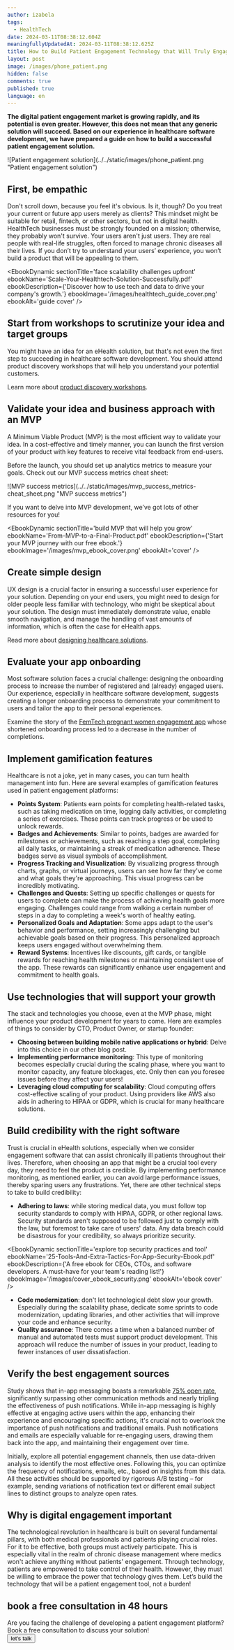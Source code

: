 ```yaml
---
author: izabela
tags:
  - HealthTech
date: 2024-03-11T08:38:12.604Z
meaningfullyUpdatedAt: 2024-03-11T08:38:12.625Z
title: How to Build Patient Engagement Technology that Will Truly Engage Patients
layout: post
image: /images/phone_patient.png
hidden: false
comments: true
published: true
language: en
---
```

**The digital patient engagement market is growing rapidly, and its potential is even greater. However, this does not mean that any generic solution will succeed. Based on our experience in healthcare software development, we have prepared a guide on how to build a successful patient engagement solution.**

<div className="image">![Patient engagement solution](../../static/images/phone_patient.png "Patient engagement solution")</div>

## First, be empathic

Don't scroll down, because you feel it's obvious. Is it, though? Do you treat your current or future app users merely as clients? This mindset might be suitable for retail, fintech, or other sectors, but not in digital health. HealthTech businesses must be strongly founded on a mission; otherwise, they probably won't survive. Your users aren't just users. They are real people with real-life struggles, often forced to manage chronic diseases all their lives. If you don’t try to understand your users’ experience, you won’t build a product that will be appealing to them.

<EbookDynamic sectionTitle='face scalability challenges upfront' ebookName='Scale-Your-Healthtech-Solution-Successfully.pdf' ebookDescription={'Discover how to use tech and data to drive your company\'s growth.'} ebookImage='/images/healthtech_guide_cover.png' ebookAlt='guide cover' />

## Start from workshops to scrutinize your idea and target groups

You might have an idea for an eHealth solution, but that's not even the first step to succeeding in healthcare software development. You should attend product discovery workshops that will help you understand your potential customers.

Learn more about [product discovery workshops](/our-areas/product-workshops/).

## Validate your idea and business approach with an MVP

A Minimum Viable Product (MVP) is the most efficient way to validate your idea. In a cost-effective and timely manner, you can launch the first version of your product with key features to receive vital feedback from end-users.

Before the launch, you should set up analytics metrics to measure your goals. Check out our MVP success metrics cheat sheet:

<div className="image">![MVP success metrics](../../static/images/mvp_success_metrics-cheat_sheet.png "MVP success metrics")</div>

If you want to delve into MVP development, we’ve got lots of other resources for you!

<EbookDynamic sectionTitle='build MVP that will help you grow' ebookName='From-MVP-to-a-Final-Product.pdf' ebookDescription={'Start your MVP journey with our free ebook.'} ebookImage='/images/mvp_ebook_cover.png' ebookAlt='cover' />

## Create simple design

UX design is a crucial factor in ensuring a successful user experience for your solution. Depending on your end users, you might need to design for older people less familiar with technology, who might be skeptical about your solution. The design must immediately demonstrate value, enable smooth navigation, and manage the handling of vast amounts of information, which is often the case for eHealth apps.

Read more about [designing healthcare solutions](/blog/ux-design-healthcare-medical-apps-case-study/).

## Evaluate your app onboarding

Most software solution faces a crucial challenge: designing the onboarding process to increase the number of registered and (already) engaged users. Our experience, especially in healthcare software development, suggests creating a longer onboarding process to demonstrate your commitment to users and tailor the app to their personal experiences.

Examine the story of the [FemTech pregnant women engagement app](/blog/data-driven-development-femtech-app-onboarding/) whose shortened onboarding process led to a decrease in the number of completions.

## Implement gamification features

Healthcare is not a joke, yet in many cases, you can turn health management into fun. Here are several examples of gamification features used in patient engagement platforms:

* **Points System**: Patients earn points for completing health-related tasks, such as taking medication on time, logging daily activities, or completing a series of exercises. These points can track progress or be used to unlock rewards.
* **Badges and Achievements**: Similar to points, badges are awarded for milestones or achievements, such as reaching a step goal, completing all daily tasks, or maintaining a streak of medication adherence. These badges serve as visual symbols of accomplishment.
* **Progress Tracking and Visualization**: By visualizing progress through charts, graphs, or virtual journeys, users can see how far they've come and what goals they're approaching. This visual progress can be incredibly motivating.
* **Challenges and Quests**: Setting up specific challenges or quests for users to complete can make the process of achieving health goals more engaging. Challenges could range from walking a certain number of steps in a day to completing a week's worth of healthy eating.
* **Personalized Goals and Adaptation**: Some apps adapt to the user's behavior and performance, setting increasingly challenging but achievable goals based on their progress. This personalized approach keeps users engaged without overwhelming them.
* **Reward Systems**: Incentives like discounts, gift cards, or tangible rewards for reaching health milestones or maintaining consistent use of the app. These rewards can significantly enhance user engagement and commitment to health goals.

## Use technologies that will support your growth

The stack and technologies you choose, even at the MVP phase, might influence your product development for years to come. Here are examples of things to consider by CTO, Product Owner, or startup founder:

* **Choosing between building mobile native applications or hybrid**: Delve into this choice in our other blog post.
* **Implementing performance monitoring**: This type of monitoring becomes especially crucial during the scaling phase, where you want to monitor capacity, any feature blockages, etc. Only then can you foresee issues before they affect your users!
* **Leveraging cloud computing for scalability**: Cloud computing offers cost-effective scaling of your product. Using providers like AWS also aids in adhering to HIPAA or GDPR, which is crucial for many healthcare solutions.

## Build credibility with the right software

Trust is crucial in eHealth solutions, especially when we consider engagement software that can assist chronically ill patients throughout their lives. Therefore, when choosing an app that might be a crucial tool every day, they need to feel the product is credible. By implementing performance monitoring, as mentioned earlier, you can avoid large performance issues, thereby sparing users any frustrations. Yet, there are other technical steps to take to build credibility:

* **Adhering to laws**: while storing medical data, you must follow top security standards to comply with HIPAA, GDPR, or other regional laws. Security standards aren't supposed to be followed just to comply with the law, but foremost to take care of users' data. Any data breach could be disastrous for your credibility, so always prioritize security.

<EbookDynamic sectionTitle='explore top security practices and tool' ebookName='25-Tools-And-Extra-Tactics-For-App-Security-Ebook.pdf' ebookDescription={'A free ebook for CEOs, CTOs, and software developers. A must-have for your team\'s reading list!'} ebookImage='/images/cover_ebook_security.png' ebookAlt='ebook cover' />

* **Code modernization**: don't let technological debt slow your growth. Especially during the scalability phase, dedicate some sprints to code modernization, updating libraries, and other activities that will improve your code and enhance security.
* **Quality assurance**: There comes a time when a balanced number of manual and automated tests must support product development. This approach will reduce the number of issues in your product, leading to fewer instances of user dissatisfaction.

## Verify the best engagement sources

Study shows that in-app messaging boasts a remarkable [75% open rate](https://reckless.agency/websites/email-vs-push-notifications-vs-in-app-messaging-which-has-the-highest-engagement-2/), significantly surpassing other communication methods and nearly tripling the effectiveness of push notifications. While in-app messaging is highly effective at engaging active users within the app, enhancing their experience and encouraging specific actions, it's crucial not to overlook the importance of push notifications and traditional emails. Push notifications and emails are especially valuable for re-engaging users, drawing them back into the app, and maintaining their engagement over time.

Initially, explore all potential engagement channels, then use data-driven analysis to identify the most effective ones. Following this, you can optimize the frequency of notifications, emails, etc., based on insights from this data. All these activities should be supported by rigorous A/B testing – for example, sending variations of notification text or different email subject lines to distinct groups to analyze open rates.

## Why is digital engagement important

The technological revolution in healthcare is built on several fundamental pillars, with both medical professionals and patients playing crucial roles. For it to be effective, both groups must actively participate. This is especially vital in the realm of chronic disease management where medics won't achieve anything without patients' engagement. Through technology, patients are empowered to take control of their health. However, they must be willing to embrace the power that technology gives them. Let’s build the technology that will be a patient engagement tool, not a burden!

<div class='block-button'><h2>book a free consultation in 48 hours</h2><div>Are you facing the challenge of developing a patient engagement platform? Book a free consultation to discuss your solution!</div><a href="/our-areas/healthcare-software-development/"><button>let's talk</button></a></div>